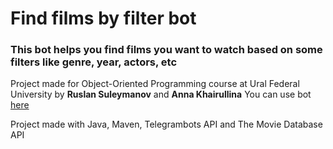 # Find films by filter bot
### This bot helps you find films you want to watch based on some filters like genre, year, actors, etc
Project made for Object-Oriented Programming course at Ural Federal University by **Ruslan Suleymanov** and **Anna Khairullina**
You can use bot [here](https://t.me/findfilmsbyfiltersbot)

Project made with Java, Maven, Telegrambots API and The Movie Database API
